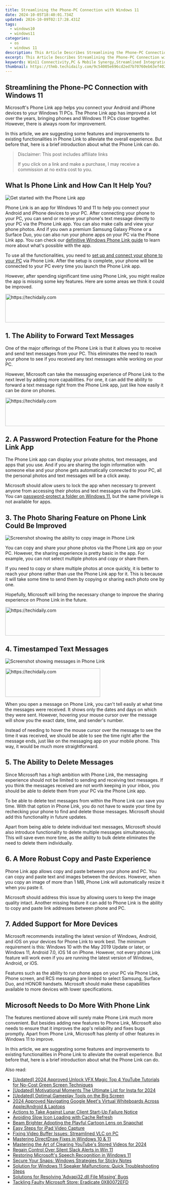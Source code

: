 ```yaml
---
title: Streamlining the Phone-PC Connection with Windows 11
date: 2024-10-05T18:40:01.734Z
updated: 2024-10-09T02:17:28.431Z
tags:
  - windows10
  - windows11
categories:
  - os
  - windows 11
description: This Article Describes Streamlining the Phone-PC Connection with Windows 11
excerpt: This Article Describes Streamlining the Phone-PC Connection with Windows 11
keywords: Win11 Connectivity,PC & Mobile Synergy,Streamlined Integration,Digital Linkage,Device Unification,Seamless Windows,Network Efficiency
thumbnail: https://thmb.techidaily.com/9c54005e696cd2ed7b70760eb63ef402583a5567abcd354a24f074d4d0059be5.jpg
---
```


## Streamlining the Phone-PC Connection with Windows 11

 Microsoft's Phone Link app helps you connect your Android and iPhone devices to your Windows 11 PCs. The Phone Link app has improved a lot over the years, bringing phones and Windows 11 PCs closer together. However, there is always room for improvement.

 In this article, we are suggesting some features and improvements to existing functionalities in Phone Link to alleviate the overall experience. But before that, here is a brief introduction about what the Phone Link can do.

>  Disclaimer: This post includes affiliate links
>
>  If you click on a link and make a purchase, I may receive a commission at no extra cost to you.
>

## What Is Phone Link and How Can It Help You?

![Get started with the Phone Link app](https://static1.makeuseofimages.com/wordpress/wp-content/uploads/2022/06/phone-link.jpg)

 Phone Link is an app for Windows 10 and 11 to help you connect your Android and iPhone devices to your PC. After connecting your phone to your PC, you can send or receive your phone's text message directly to your PC via the Phone Link app. You can also make calls and view your phone photos. And if you own a premium Samsung Galaxy Phone or a Surface Duo, you can also run your phone apps on your PC via the Phone Link app. You can check our [definitive Windows Phone Link guide](https://www.makeuseof.com/windows-phone-link-guide/) to learn more about what's possible with the app.

 To use all the functionalities, you need to [set up and connect your phone to your PC](http://www.makeuseof.com/tag/can-i-control-a-phone-with-my-computer-android/) via Phone Link. After the setup is complete, your phone will be connected to your PC every time you launch the Phone Link app.

 However, after spending significant time using Phone Link, you might realize the app is missing some key features. Here are some areas we think it could be improved.

<!-- affiliate ads begin -->
<a href="https://appsumo.8odi.net/c/5597632/2100533/7443" target="_top" id="2100533">
  <img src="//a.impactradius-go.com/display-ad/7443-2100533" border="0" alt="https://techidaily.com" width="728" height="90"/>
</a>
<img height="0" width="0" src="https://appsumo.8odi.net/i/5597632/2100533/7443" style="position:absolute;visibility:hidden;" border="0" />
<!-- affiliate ads end -->

## 1\. The Ability to Forward Text Messages

 One of the major offerings of the Phone Link is that it allows you to receive and send text messages from your PC. This eliminates the need to reach your phone to see if you received any text messages while working on your PC.

 However, Microsoft can take the messaging experience of Phone Link to the next level by adding more capabilities. For one, it can add the ability to forward a text message right from the Phone Link app, just like how easily it can be done on phones.

<!-- affiliate ads begin -->
<a href="https://aligracehair.sjv.io/c/5597632/1997648/19272" target="_top" id="1997648">
  <img src="//a.impactradius-go.com/display-ad/19272-1997648" border="0" alt="https://techidaily.com" width="728" height="90"/>
</a>
<img height="0" width="0" src="https://aligracehair.sjv.io/i/5597632/1997648/19272" style="position:absolute;visibility:hidden;" border="0" />
<!-- affiliate ads end -->

## 2\. A Password Protection Feature for the Phone Link App

 The Phone Link app can display your private photos, text messages, and apps that you use. And if you are sharing the login information with someone else and your phone gets automatically connected to your PC, all the personal photos and text messages will be a click away.

 Microsoft should allow users to lock the app when necessary to prevent anyone from accessing their photos and text messages via the Phone Link. You can [password-protect a folder on Windows 11](https://www.makeuseof.com/windows-11-password-protect-folder/), but the same privilege is not available for apps.

## 3\. The Photo Sharing Feature on Phone Link Could Be Improved

![Screenshot showing the ability to copy image in Phone Link](https://static1.makeuseofimages.com/wordpress/wp-content/uploads/2023/05/copy-image-edit.jpg)

 You can copy and share your phone photos via the Phone Link app on your PC. However, the sharing experience is pretty basic in the app. For example, you can not select multiple photos and copy or share them.

 If you need to copy or share multiple photos at once quickly, it is better to reach your phone rather than use the Phone Link app for it. This is because it will take some time to send them by copying or sharing each photo one by one.

 Hopefully, Microsoft will bring the necessary change to improve the sharing experience on Phone Link in the future.

<!-- affiliate ads begin -->
<a href="https://malaysia-healthcare-travel-council.pxf.io/c/5597632/1557747/17382" target="_top" id="1557747">
  <img src="//a.impactradius-go.com/display-ad/17382-1557747" border="0" alt="https://techidaily.com" width="728" height="90"/>
</a>
<img height="0" width="0" src="https://malaysia-healthcare-travel-council.pxf.io/i/5597632/1557747/17382" style="position:absolute;visibility:hidden;" border="0" />
<!-- affiliate ads end -->

## 4\. Timestamped Text Messages

![Screenshot showing messages in Phone Link](https://static1.makeuseofimages.com/wordpress/wp-content/uploads/2023/05/phone-link-message-edited.jpg)

<!-- affiliate ads begin -->
<a href="https://aligracehair.sjv.io/c/5597632/1880927/19272" target="_top" id="1880927">
  <img src="//a.impactradius-go.com/display-ad/19272-1880927" border="0" alt="https://techidaily.com" width="300" height="90"/>
</a>
<img height="0" width="0" src="https://aligracehair.sjv.io/i/5597632/1880927/19272" style="position:absolute;visibility:hidden;" border="0" />
<!-- affiliate ads end -->

 When you open a message on Phone Link, you can't tell easily at what time the messages were received. It shows only the dates and days on which they were sent. However, hovering your mouse cursor over the message will show you the exact date, time, and sender's number.

 Instead of needing to hover the mouse cursor over the message to see the time it was received, we should be able to see the time right after the message ends, just like on the messaging app on your mobile phone. This way, it would be much more straightforward.

## 5\. The Ability to Delete Messages

 Since Microsoft has a high ambition with Phone Link, the messaging experience should not be limited to sending and receiving text messages. If you think the messages received are not worth keeping in your inbox, you should be able to delete them from your PC via the Phone Link app.

 To be able to delete text messages from within the Phone Link can save you time. With that option in Phone Link, you do not have to waste your time by rechecking your phone to find and delete those messages. Microsoft should add this functionality in future updates.

 Apart from being able to delete individual text messages, Microsoft should also introduce functionality to delete multiple messages simultaneously. This will save even more time, as the ability to bulk delete eliminates the need to delete them individually.

## 6\. A More Robust Copy and Paste Experience

 Phone Link app allows copy and paste between your phone and PC. You can copy and paste text and images between the devices. However, when you copy an image of more than 1 MB, Phone Link will automatically resize it when you paste it.

 Microsoft should address this issue by allowing users to keep the image quality intact. Another missing feature it can add to Phone Link is the ability to copy and paste link addresses between phone and PC.

## 7\. Added Support for More Devices

 Microsoft recommends installing the latest version of Windows, Android, and iOS on your devices for Phone Link to work best. The minimum requirement is this: Windows 10 with the May 2019 Update or later, or Windows 11, Android 7.0, iOS 14 on iPhone. However, not every phone Link feature will work even if you are running the latest version of Windows, Android, or iOS.

 Features such as the ability to run phone apps on your PC via Phone Link, Phone screen, and RCS messaging are limited to select Samsung, Surface Duo, and HONOR handsets. Microsoft should make these capabilities available to more devices with lower specifications.

## Microsoft Needs to Do More With Phone Link

 The features mentioned above will surely make Phone Link much more convenient. But besides adding new features to Phone Link, Microsoft also needs to ensure that it improves the app's reliability and fixes bugs promptly. Apart from Phone Link, Microsoft has plenty of other features in Windows 11 to improve.

 In this article, we are suggesting some features and improvements to existing functionalities in Phone Link to alleviate the overall experience. But before that, here is a brief introduction about what the Phone Link can do.

<span class="atpl-alsoreadstyle">Also read:</span>
<div><ul>
<li><a href="https://youtube-web.techidaily.com/ed-2024-approved-unlock-vfx-magic-top-4-youtube-tutorials-for-no-cost-green-screen-techniques/"><u>[Updated] 2024 Approved Unlock VFX Magic Top 4 YouTube Tutorials for No-Cost Green Screen Techniques</u></a></li>
<li><a href="https://instagram-video-files.techidaily.com/updated-motivational-moments-the-ultimate-list-for-insta-for-2024/"><u>[Updated] Motivational Moments The Ultimate List for Insta for 2024</u></a></li>
<li><a href="https://youtube-web.techidaily.com/ed-optimal-gameplay-tools-on-the-big-screen/"><u>[Updated] Optimal Gameplay Tools on the Big Screen</u></a></li>
<li><a href="https://screen-mirroring-recording.techidaily.com/2024-approved-navigating-google-meets-virtual-whiteboards-across-appleandroid-and-laptops/"><u>2024 Approved Navigating Google Meet's Virtual Whiteboards Across Apple/Android & Laptops</u></a></li>
<li><a href="https://win11.techidaily.com/actions-to-take-against-lunar-client-start-up-failure-notice/"><u>Actions to Take Against Lunar Client Start-Up Failure Notice</u></a></li>
<li><a href="https://win11.techidaily.com/avoiding-slow-icon-loading-with-cache-refresh/"><u>Avoiding Slow Icon Loading with Cache Refresh</u></a></li>
<li><a href="https://extra-lessons.techidaily.com/beam-brighter-adopting-the-playful-cartoon-lens-on-snapchat/"><u>Beam Brighter Adopting the Playful Cartoon Lens on Snapchat</u></a></li>
<li><a href="https://video-screen-grab.techidaily.com/easy-steps-for-ipad-video-capture/"><u>Easy Steps for iPad Video Capture</u></a></li>
<li><a href="https://win11.techidaily.com/fixing-video-buffer-issues-streamlined-vlc-on-pc/"><u>Fixing Video Buffer Issues: Streamlined VLC on PC</u></a></li>
<li><a href="https://win11.techidaily.com/mastering-directdraw-fixes-in-windows-10-and-11/"><u>Mastering DirectDraw Fixes in Windows 10 & 11</u></a></li>
<li><a href="https://youtube-webster.techidaily.com/ring-the-art-of-clearing-youtubes-stored-videos-for-2024/"><u>Mastering the Art of Clearing YouTube's Stored Videos for 2024</u></a></li>
<li><a href="https://win11.techidaily.com/regain-control-over-silent-slack-alerts-in-win-11/"><u>Regain Control Over Silent Slack Alerts in Win 11</u></a></li>
<li><a href="https://win11.techidaily.com/restoring-microsofts-speech-recognition-in-windows-11/"><u>Restoring Microsoft's Speech Recognition in Windows 11</u></a></li>
<li><a href="https://win11.techidaily.com/secure-your-snaps-windows-strategies-for-sticky-notes/"><u>Secure Your Snaps: Windows Strategies for Sticky Notes</u></a></li>
<li><a href="https://sound-issues.techidaily.com/solution-for-windows-11-speaker-malfunctions-quick-troubleshooting-steps/"><u>Solution for Windows 11 Speaker Malfunctions: Quick Troubleshooting Steps</u></a></li>
<li><a href="https://tech-renaissance.techidaily.com/solutions-for-resolving-advapi32dll-file-missing-bugs/"><u>Solutions for Resolving 'Advapi32.dll File Missing' Bugs</u></a></li>
<li><a href="https://win11.techidaily.com/tackling-faulty-microsoft-store-eradicate-0x80072efd/"><u>Tackling Faulty Microsoft Store: Eradicate 0X80072EFD</u></a></li>
</ul></div>

<ins class="adsbygoogle"
      style="display:block"
      data-ad-client="ca-pub-7571918770474297"
      data-ad-slot="8358498916"
      data-ad-format="auto"
      data-full-width-responsive="true"></ins>
    